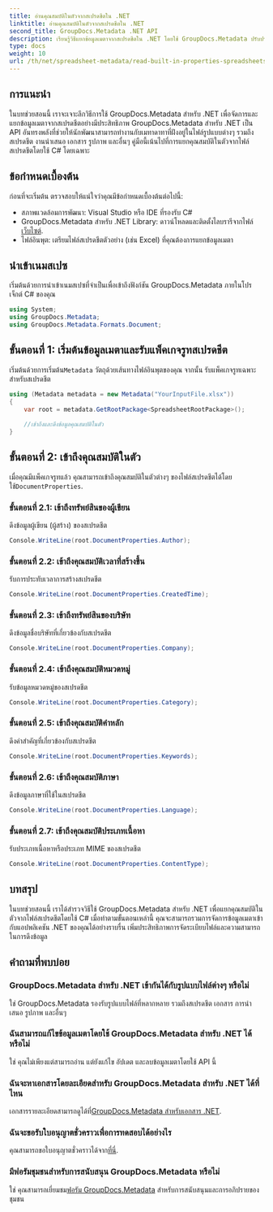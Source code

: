 ```yaml
---
title: อ่านคุณสมบัติในตัวจากสเปรดชีตใน .NET
linktitle: อ่านคุณสมบัติในตัวจากสเปรดชีตใน .NET
second_title: GroupDocs.Metadata .NET API
description: เรียนรู้วิธีแยกข้อมูลเมตาจากสเปรดชีตใน .NET โดยใช้ GroupDocs.Metadata ปรับปรุงการจัดการเอกสารและการจัดระเบียบในแอปพลิเคชันของคุณ
type: docs
weight: 10
url: /th/net/spreadsheet-metadata/read-built-in-properties-spreadsheets/
---
```

## การแนะนำ
ในบทช่วยสอนนี้ เราจะเจาะลึกวิธีการใช้ GroupDocs.Metadata สำหรับ .NET เพื่อจัดการและแยกข้อมูลเมตาจากสเปรดชีตอย่างมีประสิทธิภาพ GroupDocs.Metadata สำหรับ .NET เป็น API อันทรงพลังที่ช่วยให้นักพัฒนาสามารถทำงานกับเมทาดาทาที่ฝังอยู่ในไฟล์รูปแบบต่างๆ รวมถึงสเปรดชีต งานนำเสนอ เอกสาร รูปภาพ และอื่นๆ คู่มือนี้เน้นไปที่การแยกคุณสมบัติในตัวจากไฟล์สเปรดชีตโดยใช้ C# โดยเฉพาะ
## ข้อกำหนดเบื้องต้น
ก่อนที่จะเริ่มต้น ตรวจสอบให้แน่ใจว่าคุณมีข้อกำหนดเบื้องต้นต่อไปนี้:
- สภาพแวดล้อมการพัฒนา: Visual Studio หรือ IDE ที่รองรับ C#
-  GroupDocs.Metadata สำหรับ .NET Library: ดาวน์โหลดและติดตั้งไลบรารีจากไฟล์[เว็บไซต์](https://releases.groupdocs.com/metadata/net/).
- ไฟล์อินพุต: เตรียมไฟล์สเปรดชีตตัวอย่าง (เช่น Excel) ที่คุณต้องการแยกข้อมูลเมตา

## นำเข้าเนมสเปซ
เริ่มต้นด้วยการนำเข้าเนมสเปซที่จำเป็นเพื่อเข้าถึงฟังก์ชัน GroupDocs.Metadata ภายในโปรเจ็กต์ C# ของคุณ
```csharp
using System;
using GroupDocs.Metadata;
using GroupDocs.Metadata.Formats.Document;
```
## ขั้นตอนที่ 1: เริ่มต้นข้อมูลเมตาและรับแพ็คเกจรูทสเปรดชีต
 เริ่มต้นด้วยการเริ่มต้น`Metadata` วัตถุด้วยเส้นทางไฟล์อินพุตของคุณ จากนั้น รับแพ็คเกจรูทเฉพาะสำหรับสเปรดชีต
```csharp
using (Metadata metadata = new Metadata("YourInputFile.xlsx"))
{
    var root = metadata.GetRootPackage<SpreadsheetRootPackage>();
    
    //เข้าถึงและดึงข้อมูลคุณสมบัติในตัว
}
```
## ขั้นตอนที่ 2: เข้าถึงคุณสมบัติในตัว
 เมื่อคุณมีแพ็คเกจรูทแล้ว คุณสามารถเข้าถึงคุณสมบัติในตัวต่างๆ ของไฟล์สเปรดชีตได้โดยใช้`DocumentProperties`.
### ขั้นตอนที่ 2.1: เข้าถึงทรัพย์สินของผู้เขียน
ดึงข้อมูลผู้เขียน (ผู้สร้าง) ของสเปรดชีต
```csharp
Console.WriteLine(root.DocumentProperties.Author);
```
### ขั้นตอนที่ 2.2: เข้าถึงคุณสมบัติเวลาที่สร้างขึ้น
รับการประทับเวลาการสร้างสเปรดชีต
```csharp
Console.WriteLine(root.DocumentProperties.CreatedTime);
```
### ขั้นตอนที่ 2.3: เข้าถึงทรัพย์สินของบริษัท
ดึงข้อมูลชื่อบริษัทที่เกี่ยวข้องกับสเปรดชีต
```csharp
Console.WriteLine(root.DocumentProperties.Company);
```
### ขั้นตอนที่ 2.4: เข้าถึงคุณสมบัติหมวดหมู่
รับข้อมูลหมวดหมู่ของสเปรดชีต
```csharp
Console.WriteLine(root.DocumentProperties.Category);
```
### ขั้นตอนที่ 2.5: เข้าถึงคุณสมบัติคำหลัก
ดึงคำสำคัญที่เกี่ยวข้องกับสเปรดชีต
```csharp
Console.WriteLine(root.DocumentProperties.Keywords);
```
### ขั้นตอนที่ 2.6: เข้าถึงคุณสมบัติภาษา
ดึงข้อมูลภาษาที่ใช้ในสเปรดชีต
```csharp
Console.WriteLine(root.DocumentProperties.Language);
```
### ขั้นตอนที่ 2.7: เข้าถึงคุณสมบัติประเภทเนื้อหา
รับประเภทเนื้อหาหรือประเภท MIME ของสเปรดชีต
```csharp
Console.WriteLine(root.DocumentProperties.ContentType);
```

## บทสรุป
ในบทช่วยสอนนี้ เราได้สำรวจวิธีใช้ GroupDocs.Metadata สำหรับ .NET เพื่อแยกคุณสมบัติในตัวจากไฟล์สเปรดชีตโดยใช้ C# เมื่อทำตามขั้นตอนเหล่านี้ คุณจะสามารถรวมการจัดการข้อมูลเมตาเข้ากับแอปพลิเคชัน .NET ของคุณได้อย่างราบรื่น เพิ่มประสิทธิภาพการจัดระเบียบไฟล์และความสามารถในการดึงข้อมูล

## คำถามที่พบบ่อย
### GroupDocs.Metadata สำหรับ .NET เข้ากันได้กับรูปแบบไฟล์ต่างๆ หรือไม่
ใช่ GroupDocs.Metadata รองรับรูปแบบไฟล์ที่หลากหลาย รวมถึงสเปรดชีต เอกสาร การนำเสนอ รูปภาพ และอื่นๆ
### ฉันสามารถแก้ไขข้อมูลเมตาโดยใช้ GroupDocs.Metadata สำหรับ .NET ได้หรือไม่
ใช่ คุณไม่เพียงแต่สามารถอ่าน แต่ยังแก้ไข อัปเดต และลบข้อมูลเมตาโดยใช้ API นี้
### ฉันจะหาเอกสารโดยละเอียดสำหรับ GroupDocs.Metadata สำหรับ .NET ได้ที่ไหน
 เอกสารรายละเอียดสามารถดูได้ที่[GroupDocs.Metadata สำหรับเอกสาร .NET](https://reference.groupdocs.com/metadata/net/).
### ฉันจะขอรับใบอนุญาตชั่วคราวเพื่อการทดสอบได้อย่างไร
 คุณสามารถขอใบอนุญาตชั่วคราวได้จาก[ที่นี่](https://purchase.groupdocs.com/temporary-license/).
### มีฟอรัมชุมชนสำหรับการสนับสนุน GroupDocs.Metadata หรือไม่
 ใช่ คุณสามารถเยี่ยมชม[ฟอรัม GroupDocs.Metadata](https://forum.groupdocs.com/c/metadata/14) สำหรับการสนับสนุนและการอภิปรายของชุมชน
